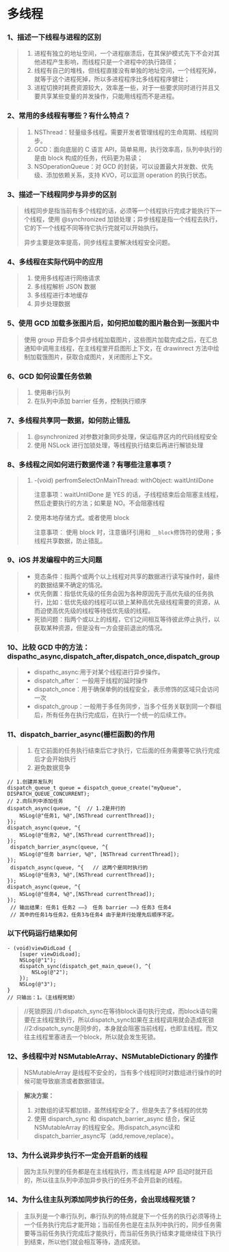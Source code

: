 # 多线程

### 1、描述一下线程与进程的区别

> 1. 进程有独立的地址空间，一个进程崩溃后，在其保护模式先下不会对其他进程产生影响，而线程只是一个进程中的执行路径；
> 2. 线程有自己的堆栈，但线程直接没有单独的地址空间，一个线程死掉，就等于这个进程死掉，所以多进程程序比多线程程序健壮；
> 3. 进程切换时耗费资源较大，效率差一些，对于一些要求同时进行并且又要共享某些变量的并发操作，只能用线程而不是进程。

### 2、常用的多线程有哪些？有什么特点？

> 1. NSThread：轻量级多线程。需要开发者管理线程的生命周期、线程同步。
> 2. GCD：面向底层的 C 语言 API，简单易用，执行效率高，队列中执行的是由 block 构成的任务，代码更为易读；
> 3. NSOperationQueue：对 GCD 的封装，可以设置最大并发数、优先级、添加依赖关系，支持 KVO，可以监测 operation 的执行状态。

### 3、描述一下线程同步与异步的区别

> 线程同步是指当前有多个线程的话，必须等一个线程执行完成才能执行下一个线程，使用 @synchronized 加锁处理；异步线程是指一个线程去执行，它的下一个线程不同等待它执行完就可以开始执行。
>
> 异步主要是效率提高，同步线程主要解决线程安全问题。


### 4、多线程在实际代码中的应用

> 1. 使用多线程进行网络请求
> 2. 多线程解析 JSON 数据
> 3. 多线程进行本地缓存
> 4. 异步处理数据

### 5、使用 GCD 加载多张图片后，如何把加载的图片融合到一张图片中

> 使用 group 开启多个异步线程加载图片，这些图片加载完成之后，在汇总通知中调用主线程，在主线程里开启图形上下文，在 drawinrect 方法中绘制加载饿图片，获取合成图片，关闭图形上下文。

### 6、GCD 如何设置任务依赖

> 1. 使用串行队列
> 2. 在队列中添加 barrier 任务，控制执行顺序

### 7、多线程共享同一数据，如何防止错乱

> 1. @synchronized 对参数对象同步处理，保证临界区内的代码线程安全
> 2. 使用 NSLock 进行加锁处理，等线程执行结束后再进行解锁处理

### 8、多线程之间如何进行数据传递？有哪些注意事项？

> 1. -(void) perfromSelectOnMainThread: withObject: waitUntilDone 
>
>    注意事项：waitUntilDone 是 YES 的话，子线程结束后会阻塞主线程，然后走要执行的方法；如果是 NO。不会阻塞线程
>
> 2. 使用本地存储方式。或者使用 block
>
>    注意事项： 使用 block 时，注意循环引用和 `__block`修饰符的使用；多线程共享数据，防止错乱。

### 9、iOS 并发编程中的三大问题

> * 竞态条件：指两个或两个以上线程对共享的数据进行读写操作时，最终的数据结果不确定的情况。
> * 优先倒置：指低优先级的任务会因为各种原因先于高优先级的任务执行，比如：低优先级的线程可以锁上某种高优先级线程需要的资源，从而迫使高优先级的线程等待低优先级的线程。
> * 死锁问题：指两个或以上的线程，它们之间相互等待彼此停止执行，以获取某种资源，但是没有一方会提前退出的情况。

### 10、比较 GCD 中的方法：dispathc_async,dispatch_after,dispatch_once,dispatch_group

> * dispathc_async:用于对某个线程进行异步操作。
> * dispatch_after： 一般用于线程的延时操作
> * dispatch_once：用于确保单例的线程安全，表示修饰的区域只会访问一次
> * dispatch_group：一般用于多任务同步，当多个任务关联到同一个群组后，所有任务在执行完成后，在执行一个统一的后续工作。

### 11、dispatch_barrier_async(栅栏函数)的作用

> 1. 在它前面的任务执行结束后它才执行，它后面的任务需要等它执行完成后才会开始执行
> 2. 避免数据竞争

```objc
// 1.创建并发队列
dispatch_queue_t queue = dispatch_queue_create("myQueue", DISPATCH_QUEUE_CONCURRENT);
// 2.向队列中添加任务
dispatch_async(queue, ^{  // 1.2是并行的
    NSLog(@"任务1, %@",[NSThread currentThread]);
});
dispatch_async(queue, ^{
    NSLog(@"任务2, %@",[NSThread currentThread]);
});
 dispatch_barrier_async(queue, ^{
    NSLog(@"任务 barrier, %@", [NSThread currentThread]);
});
 dispatch_async(queue, ^{   // 这两个是同时执行的
    NSLog(@"任务3, %@",[NSThread currentThread]);
});
dispatch_async(queue, ^{
    NSLog(@"任务4, %@",[NSThread currentThread]);
});
 // 输出结果: 任务1 任务2 ——》 任务 barrier ——》任务3 任务4
 // 其中的任务1与任务2，任务3与任务4 由于是并行处理先后顺序不定。
```

### 以下代码运行结果如何

```objc
- (void)viewDidLoad {
    [super viewDidLoad];
    NSLog(@"1");
    dispatch_sync(dispatch_get_main_queue(), ^{
        NSLog(@"2");
    });
    NSLog(@"3");
}
// 只输出：1。（主线程死锁）
```

> //死锁原因
> //1:dispatch_sync在等待block语句执行完成，而block语句需要在主线程里执行，所以dispatch_sync如果在主线程调用就会造成死锁
> //2:dispatch_sync是同步的，本身就会阻塞当前线程，也即主线程。而又往主线程里塞进去一个block，所以就会发生死锁。

### 12、多线程中对 NSMutableArray、NSMutableDictionary 的操作

> NSMutableArray 是线程不安全的，当有多个线程同时对数组进行操作的时候可能导致崩溃或者数据错误。

> **解决方案：**
>
> 1. 对数组的读写都加锁，虽然线程安全了，但是失去了多线程的优势
> 2. 使用 disparch_sync 和 dispatch_barrier_async 结合，保证 NSMutableArray 的线程安全。用dispatch_async读和dispatch_barrier_async写（add,remove,replace）。

### 13、为什么说异步执行不一定会开启新的线程
> 因为主队列里的任务都是在主线程执行，而主线程是 APP 启动时就开启的，所以往主队列中添加异步执行的任务不会开启新的线程。

### 14、为什么往主队列添加同步执行的任务，会出现线程死锁？
> 主队列是一个串行队列，串行队列的特点就是下一个任务的执行必须等待上一个任务执行完后才能开始；当前任务也是在主队列中执行的，同步任务需要等当前任务执行完成后才能执行，而当前任务执行结束才能继续往下执行到结束，所以他们就会相互等待，造成死锁。